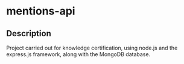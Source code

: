 # mentions-api

## Description
Project carried out for knowledge certification, using node.js and the express.js framework, along with the MongoDB database.